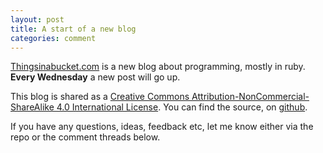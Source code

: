 ```yaml
---
layout: post
title: A start of a new blog
categories: comment
---
```


[Thingsinabucket.com](http://Thingsinabucket.com) is a new blog about programming, mostly in ruby. **Every Wednesday** a new post will go up.

This blog is shared as a [Creative Commons Attribution-NonCommercial-ShareAlike 4.0 International License](http://creativecommons.org/licenses/by-nc-sa/4.0/). You can find the source, on [github](https://github.com/bertg/thingsinabucket.com).

If you have any questions, ideas, feedback etc, let me know either via the repo or the comment threads below.
